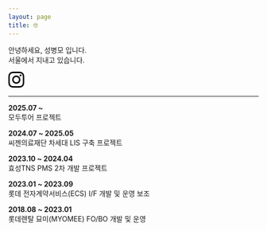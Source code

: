 ```yaml
---
layout: page
title: 🤓
---
```


안녕하세요, 성병모 입니다.   
서울에서 지내고 있습니다.   

[![instagram](./assets/icon_instagram_32x32.png)](https://www.instagram.com/byeoom)

---

**2025.07 ~**   
모두투어 프로젝트

**2024.07 ~ 2025.05**   
씨젠의료재단 차세대 LIS 구축 프로젝트

**2023.10 ~ 2024.04**   
효성TNS PMS 2차 개발 프로젝트

**2023.01 ~ 2023.09**   
롯데 전자계약서비스(ECS) I/F 개발 및 운영 보조
   
**2018.08 ~ 2023.01**   
롯데렌탈 묘미(MYOMEE) FO/BO 개발 및 운영
